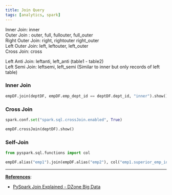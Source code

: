```yaml
---
title: Join Query
tags: [analytics, spark]
---
```


Inner Join: inner  
Outer Join : outer, full, fullouter, full_outer  
Right Outer Join: right, rightouter right_outer  
Left Outer Join: left, leftouter, left_outer  
Cross Join: cross

Left Anti Join: leftanti, left_anti (table1 - table2)  
Left Semi Join: leftsemi, left_semi (Similar to inner but only records of left table)

### Inner Join

````python
empDF.join(deptDF, empDF.emp_dept_id == deptDF.dept_id, "inner").show()
````

### Cross Join

````python
spark.conf.set("spark.sql.crossJoin.enabled", True)

empDF.crossJoin(deptDF).show()
````

### Self-Join

````python
from pyspark.sql.functions import col

empDF.alias("emp1").join(empDF.alias("emp2"), col("emp1.superior_emp_id") == col("emp2.emp_id"), "inner").select(col("emp1.emp_id"), col("emp1.name"), col("emp2.emp_id").alias("superior_emp_id"), col("emp2.name").alias("superior_emp_name")).show()
````

---

**<u>References</u>**:

* [PySpark Join Explained - DZone Big Data](https://dzone.com/articles/pyspark-join-explained-with-examples)